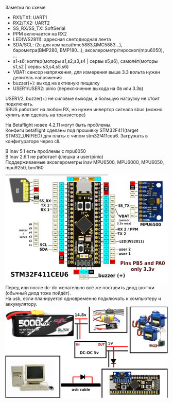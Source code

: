 
Заметки по схеме  
* RX1/TX1: UART1  
* RX2/TX2: UART2  
* SS_RX/SS_TX: SoftSerial
* PPM включается на RX2
* LED(WS2811): адресная светодиодная лента  
* SDA/SCL: i2c для компаса(hmc5883,QMC5883...), барометра(BMP280, BMP180...), акселерометр/гироскоп(mpu6050), ... 	  
* s1-s6:  коптер(моторы s1,s2,s3,s4 | сервы s5,s6), самолёт(моторы s1,s2 | сервы s3,s4,s5,s6)  
* VBAT: сенсор напряжения, для измерения выше 3.3 вольта нужен делитель напряжения  
* buzzer(+): выход на активную пищалку  
* USER1/USER2: pinio (переключение выхода на 0в или 3.3в)  

USER1/2, buzzer(+) не силовые выходы, и большую нагрузку не стоит подключать.  
SBUS работает на любом RX, но нужен инвертор сигнала sbus (можно купить или сделать на транзисторе)

На Betaflight новее 4.2.11 могут быть проблемы.  
Конфиги betaflight сделаны под прошивку STM32F411(target STM32_UNIFIED) для платы с чипом stm32f411ceu6.
Загружать в конфигураторе через cli.

В Inav 5.1 есть проблемы с mpu6050   
В Inav 2.6.1 не работает флешка и user(pinio)  
Поддерживаемые акселерометры inav MPU6500, MPU6000, MPU6050, mpu9250, bmi160

![pinout](./%D1%81%D1%85%D0%B5%D0%BC%D0%B0.png)  
Перед или после dc-dc желательно всё же поставить диод шоттки (обычный диод тоже пойдёт).  
На usb, если планируется одновременно подключать к компьютеру и аккумулятору.
![pinout](./%D1%81%D1%85%D0%B5%D0%BC%D0%B03.png)
